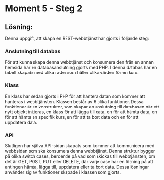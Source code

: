 # Moment 5 - Steg 2

## Lösning:
Denna uppgift, att skapa en REST-webbtjänst har gjorts i följande steg:

### Anslutning till databas
För att kunna skapa denna webbtjänst och konsumera den från en annan hemsida har en databasanslutning gjorts med PHP. I denna databas har en tabell skapats med olika rader som håller olika värden för en kurs.

### Klass
En klass har sedan gjorts i PHP för att hantera datan som kommer att hanteras i webbtjänsten. Klassen består av 6 olika funktioner. Dessa funktioner är en konstruktor, som skapar en anslutning till databasen när ett nytt objekt initieras, en klass för att lägga till data, en för att hämta data, en för att hämta en specifik kurs, en för att ta bort data och en för att uppdatera data.

### API
Slutligen har själva API-sidan skapats som kommer att kommunicera med webbsidan som ska konsumera denna webbtjänst. Denna struktur bygger på olika switch cases, beroende på vad som skickas till webbtjänsten, om det är GET, POST, PUT eller DELETE, där varje case har en lösning på att antingen hämta, lägga till, uppdatera eller ta bort data. Dessa lösningar använder sig av funktioner skapade i klassen som gjorts. 